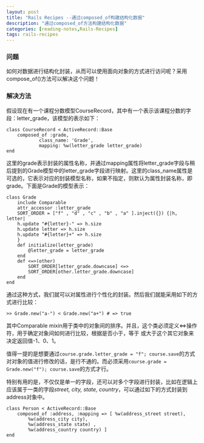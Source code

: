 ```yaml
---
layout: post
title: "Rails Recipes --通过composed_of构建结构化数据"
description: "通过composed_of方法构建结构化数据"
categories: [reading-notes,Rails-Recipes]
tags: rails-recipes
---
```


### 问题

如何对数据进行结构化封装，从而可以使用面向对象的方式进行访问呢？采用compose_of()方法可以解决这个问题！

### 解决方法

假设现在有一个课程分数模型CourseRecord，其中有一个表示该课程分数的字段：letter_grade，该模型的表示如下：

	class CourseRecord < ActiveRecord::Base
		composed_of :grade,
				class_name: 'Grade', 
				mapping: %w(letter_grade letter_grade)
	end

这里的grade表示封装的属性名称，并通过mapping属性将letter_grade字段与稍后提到的Grade模型中的letter_grade字段进行映射。这里的class_name属性是可选的，它表示对应的封装模型名称，如果不指定，则默认为属性封装名称，即grade。下面是Grade的模型表示：

	class Grade
		include Comparable
		attr_accessor :letter_grade
		SORT_ORDER = ["f" , "d" , "c" , "b" , "a" ].inject({}) {|h, letter| 
		h.update "#{letter}-" => h.size
		h.update letter => h.size
		h.update "#{letter}+" => h.size
		}
		def initialize(letter_grade)
			@letter_grade = letter_grade
		end
		def <=>(other)
			SORT_ORDER[letter_grade.downcase] <=>
			SORT_ORDER[other.letter_grade.downcase]
		end
	end

通过这种方式，我们就可以对属性进行个性化的封装。然后我们就能采用如下的方式进行比较：

	>> Grade.new("a-") < Grade.new("a+") # => true

其中Comparable mixin用于类中的对象间的排序。并且，这个类必须定义<=>操作符，用于确定对象间如何进行比较，根据是否小于，等于 或大于这个其它对象来决定返回值-1、0、1。

值得一提的是想要通过`course.grade.letter_grade = "f"; course.save`的方式对对象的值进行修改的话，是行不通的。而必须采用`course.grade = Grade.new("f"); course.save`的方式才行。

特别有用的是，不仅仅是单一的字段，还可以对多个字段进行封装，比如在逻辑上应该属于一类的字段*street, city, state, country*，可以通过如下的方式封装到address对象中。

	class Person < ActiveRecord::Base
		composed_of :address, :mapping => [ %w(address_street street),
			%w(address_city city),
			%w(address_state state) ,
			%w(address_country country) ]
	end 
